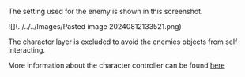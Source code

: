 The setting used for the enemy is shown in this screenshot.

![](../../../Images/Pasted image 20240812133521.png)

The character layer is excluded to avoid the enemies objects from self interacting.

More information about the character controller can be found [here](https://docs.unity3d.com/2023.2/Documentation/Manual/class-CharacterController.html.)